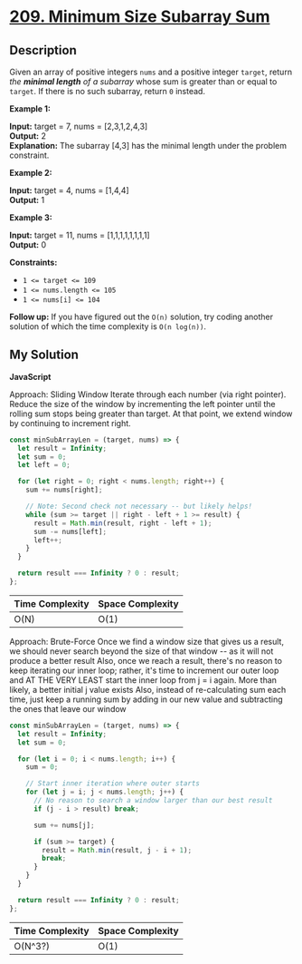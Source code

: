 # [209. Minimum Size Subarray Sum](https://leetcode.com/problems/minimum-size-subarray-sum)

## Description

Given an array of positive integers `nums` and a positive integer `target`, return _the **minimal length** of a subarray_ whose sum is greater than or equal to `target`. If there is no such subarray, return `0` instead.

**Example 1:**

**Input:** target = 7, nums = [2,3,1,2,4,3]  
**Output:** 2  
**Explanation:** The subarray [4,3] has the minimal length under the problem constraint.

**Example 2:**

**Input:** target = 4, nums = [1,4,4]  
**Output:** 1

**Example 3:**

**Input:** target = 11, nums = [1,1,1,1,1,1,1,1]  
**Output:** 0

**Constraints:**

- `1 <= target <= 109`
- `1 <= nums.length <= 105`
- `1 <= nums[i] <= 104`

**Follow up:** If you have figured out the `O(n)` solution, try coding another solution of which the time complexity is `O(n log(n))`.

## My Solution

**JavaScript**

Approach: Sliding Window
Iterate through each number (via right pointer).
Reduce the size of the window by incrementing the left pointer
until the rolling sum stops being greater than target. At that point,
we extend window by continuing to increment right.

```js
const minSubArrayLen = (target, nums) => {
  let result = Infinity;
  let sum = 0;
  let left = 0;

  for (let right = 0; right < nums.length; right++) {
    sum += nums[right];

    // Note: Second check not necessary -- but likely helps!
    while (sum >= target || right - left + 1 >= result) {
      result = Math.min(result, right - left + 1);
      sum -= nums[left];
      left++;
    }
  }

  return result === Infinity ? 0 : result;
};
```

| Time Complexity | Space Complexity |
| --------------- | ---------------- |
| O(N)            | O(1)             |

Approach: Brute-Force
Once we find a window size that gives us a result, we should never
search beyond the size of that window -- as it will not produce a better result
Also, once we reach a result, there's no reason to keep iterating our inner loop;
rather, it's time to increment our outer loop and AT THE VERY LEAST start the inner
loop from j = i again. More than likely, a better initial j value exists
Also, instead of re-calculating sum each time, just keep a running sum by adding in our new value
and subtracting the ones that leave our window

```js
const minSubArrayLen = (target, nums) => {
  let result = Infinity;
  let sum = 0;

  for (let i = 0; i < nums.length; i++) {
    sum = 0;

    // Start inner iteration where outer starts
    for (let j = i; j < nums.length; j++) {
      // No reason to search a window larger than our best result
      if (j - i > result) break;

      sum += nums[j];

      if (sum >= target) {
        result = Math.min(result, j - i + 1);
        break;
      }
    }
  }

  return result === Infinity ? 0 : result;
};
```

| Time Complexity | Space Complexity |
| --------------- | ---------------- |
| O(N^3?)         | O(1)             |
